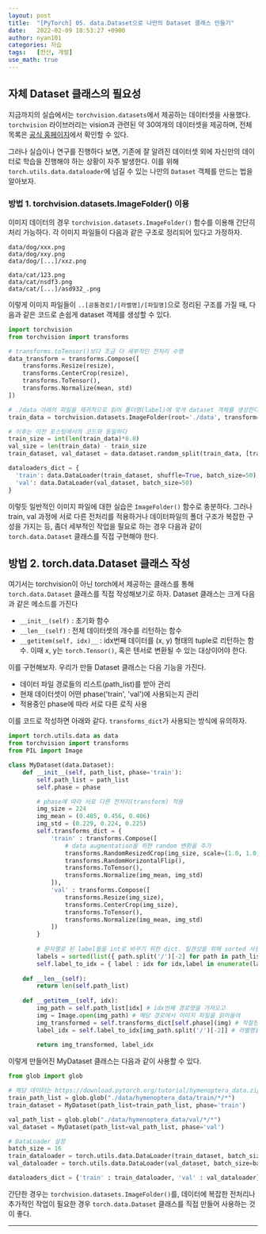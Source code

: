 ```yaml
---
layout: post
title:	"[PyTorch] 05. data.Dataset으로 나만의 Dataset 클래스 만들기"
date:	2022-02-09 18:53:27 +0900
author: nyan101
categories: 자습
tags:	[전산, 개발]
use_math: true
---
```




## 자체 Dataset 클래스의 필요성

지금까지의 실습에서는 `torchvision.datasets`에서 제공하는 데이터셋을 사용했다. `torchvision` 라이브러리는 vision과 관련된 약 30여개의 데이터셋을 제공하며, 전체 목록은 [공식 홈페이지](https://pytorch.org/vision/stable/datasets.html)에서 확인할 수 있다.

그러나 실습이나 연구를 진행하다 보면, 기존에 잘 알려진 데이터셋 외에 자신만의 데이터로 학습을 진행해야 하는 상황이 자주 발생한다. 이를 위해 `torch.utils.data.dataloader`에 넘길 수 있는 나만의 `Dataset` 객체를 만드는 법을 알아보자.



### 방법 1. torchvision.datasets.ImageFolder() 이용

이미지 데이터의 경우 `torchvision.datasets.ImageFolder()` 함수를 이용해 간단히 처리 가능하다. 각 이미지 파일들이 다음과 같은 구조로 정리되어 있다고 가정하자.

```
data/dog/xxx.png
data/dog/xxy.png
data/dog/[...]/xxz.png

data/cat/123.png
data/cat/nsdf3.png
data/cat/[...]/asd932_.png
```

이렇게 이미지 파일들이 `..[공통경로]/[라벨명]/[파일명]`으로 정리된 구조를 가질 때, 다음과 같은 코드로 손쉽게 dataset 객체를 생성할 수 있다.

```python
import torchvision
from torchvision import transforms

# transforms.toTensor()보다 조금 더 세부적인 전처리 수행
data_transform = transforms.Compose([
    transforms.Resize(resize),
    transforms.CenterCrop(resize),
    transforms.ToTensor(),
    transforms.Normalize(mean, std)
])

# ./data 아래의 파일을 재귀적으로 읽어 폴더명(label)에 맞게 dataset 객체를 생성한다.
train_data = torchvision.datasets.ImageFolder(root='./data', transform=data_transform)

# 이후는 이전 포스팅에서의 코드와 동일하다
train_size = int(len(train_data)*0.8)
val_size = len(train_data) - train_size
train_dataset, val_dataset = data.dataset.random_split(train_data, [train_size, val_size])

dataloaders_dict = {
  'train': data.DataLoader(train_dataset, shuffle=True, batch_size=50),
  'val': data.DataLoader(val_dataset, batch_size=50)
}
```

이렇듯 일반적인 이미지 파일에 대한 실습은 `ImageFolder()` 함수로 충분하다. 그러나 train, val 과정에 서로 다른 전처리를 적용하거나 데이터파일의 폴더 구조가 복잡한 구성을 가지는 등, 좀더 세부적인 작업을 필요로 하는 경우 다음과 같이 `torch.data.Dataset` 클래스를 직접 구현해야 한다.



## 방법 2. torch.data.Dataset 클래스 작성

여기서는 torchvision이 아닌 torch에서 제공하는 클래스를 통해 `torch.data.Dataset` 클래스를 직접 작성해보기로 하자. Dataset 클래스는 크게 다음과 같은 메소드를 가진다

* `__init__(self)` : 초기화 함수
* `__len__(self)` : 전체 데이터셋의 개수를 리턴하는 함수
* `__getitem(self, idx)__` : idx번째 데이터를 (x, y) 형태의 tuple로 리턴하는 함수. 이때 x, y는 `torch.Tensor()`, 혹은 텐서로 변환될 수 있는 대상이어야 한다.

이를 구현해보자. 우리가 만들 Dataset 클래스는 다음 기능을 가진다.

* 데이터 파일 경로들의 리스트(path\_list)를 받아 관리
* 현재 데이터셋이 어떤 phase('train', 'val')에 사용되는지 관리
* 적용중인 phase에 따라 서로 다른 로직 사용

이를 코드로 작성하면 아래와 같다. `transforms_dict`가 사용되는 방식에 유의하자.

```python
import torch.utils.data as data
from torchvision import transforms
from PIL import Image

class MyDataset(data.Dataset):
    def __init__(self, path_list, phase='train'):
        self.path_list = path_list
        self.phase = phase

        # phase에 따라 서로 다른 전처리(transform) 적용
        img_size = 224
        img_mean = (0.485, 0.456, 0.406)
        img_std = (0.229, 0.224, 0.225)
        self.transforms_dict = {
            'train' : transforms.Compose([
                # data augmentation을 위한 random 변환을 추가
                transforms.RandomResizedCrop(img_size, scale=(1.0, 1.0)),
                transforms.RandomHorizontalFlip(),
                transforms.ToTensor(),
                transforms.Normalize(img_mean, img_std)
            ]),
            'val' : transforms.Compose([
                transforms.Resize(img_size),
                transforms.CenterCrop(img_size),
                transforms.ToTensor(),
                transforms.Normalize(img_mean, img_std)
            ])
        }
        
        # 문자열로 된 label들을 int로 바꾸기 위한 dict. 일관성을 위해 sorted 사용
        labels = sorted(list({ path.split('/')[-2] for path in path_list }))
        self.label_to_idx = { label : idx for idx,label in enumerate(labels) }
    
    def __len__(self):
        return len(self.path_list)
    
    def __getitem__(self, idx):
        img_path = self.path_list[idx] # idx번째 경로명을 가져오고
        img = Image.open(img_path) # 해당 경로에서 이미지 파일을 읽어들여
        img_transformed = self.transforms_dict[self.phase](img) # 적절한 전처리를 적용하고
        label_idx = self.label_to_idx[img_path.split('/')[-2]] # 라벨명을 식별한다
        
        return img_transformed, label_idx

```

이렇게 만들어진 MyDataset 클래스는 다음과 같이 사용할 수 있다.

```python
from glob import glob

# 해당 데이터는 https://download.pytorch.org/tutorial/hymenoptera_data.zip 에서 받을 수 있다
train_path_list = glob.glob("./data/hymenoptera_data/train/*/*")
train_dataset = MyDataset(path_list=train_path_list, phase='train')

val_path_list = glob.glob("./data/hymenoptera_data/val/*/*")
val_dataset = MyDataset(path_list=val_path_list, phase='val')

# DataLoader 설정
batch_size = 16
train_dataloader = torch.utils.data.DataLoader(train_dataset, batch_size=batch_size, shuffle=True)
val_dataloader = torch.utils.data.DataLoader(val_dataset, batch_size=batch_size, shuffle=False)

dataloaders_dict = {'train' : train_dataloader, 'val' : val_dataloader}
```

간단한 경우는 `torchvision.datasets.ImageFolder()`를, 데이터에 복잡한 전처리나 추가적인 작업이 필요한 경우 `torch.data.Dataset` 클래스를 직접 만들어 사용하는 것이 좋다.

 

---

